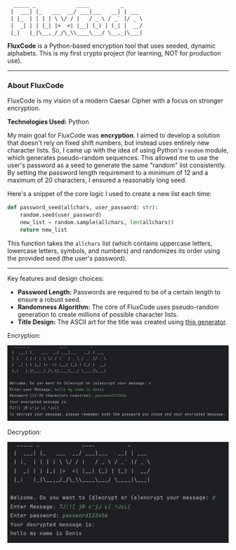 ```
  _____ _             ____          _      
 |  ___| |_   ___  __/ ___|___   __| | ___ 
 | |_  | | | | \ \/ / |   / _ \ / _` |/ _ \
 |  _| | | |_| |>  <| |__| (_) | (_| |  __/
 |_|   |_|\__,_/_/\_\\____\___/ \__,_|\___|    
```

**FluxCode** is a Python-based encryption tool that uses seeded, dynamic alphabets. This is my first crypto project (for learning, NOT for production use).

-----

### About FluxCode

FluxCode is my vision of a modern Caesar Cipher with a focus on stronger encryption.

**Technologies Used:** Python

My main goal for FluxCode was **encryption**. I aimed to develop a solution that doesn't rely on fixed shift numbers, but instead uses entirely new character lists.
So, I came up with the idea of using Python's `random` module, which generates pseudo-random sequences. This allowed me to use the user's password as a seed to generate the same "random" list consistently.
By setting the password length requirement to a minimum of 12 and a maximum of 20 characters, I ensured a reasonably long seed.

Here's a snippet of the core logic I used to create a new list each time:

```python
def password_seed(allchars, user_password: str):
    random.seed(user_password)
    new_list = random.sample(allchars, len(allchars))
    return new_list
```

This function takes the `allchars` list (which contains uppercase letters, lowercase letters, symbols, and numbers) and randomizes its order using the provided seed (the user's password).

-----

Key features and design choices:

  * **Password Length:** Passwords are required to be of a certain length to ensure a robust seed.
  * **Randomness Algorithm:** The core of FluxCode uses pseudo-random generation to create millions of possible character lists.
  * **Title Design:** The ASCII art for the title was created using [this generator](https://budavariam.github.io/asciiart-text/).

Encryption:

![Screenshot](Screenshots/Fluxcode_e.png)

Decryption: 

![Screenshot](Screenshots/Fluxcode_d.png)
